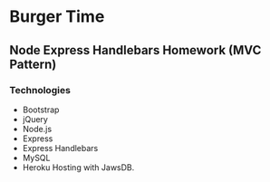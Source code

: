 # Burger Time

## Node Express Handlebars Homework (MVC Pattern)

### Technologies
* Bootstrap
* jQuery
* Node.js
* Express
* Express Handlebars
* MySQL
* Heroku Hosting with JawsDB.